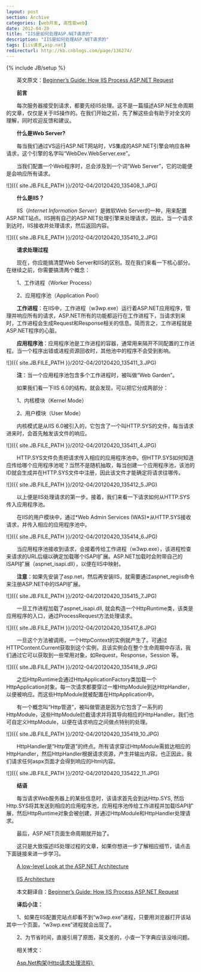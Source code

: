 ```yaml
---
layout: post
section: Archive
categories: [web开发, 高性能web]
date: 2012-04-20
title: "IIS是如何处理ASP.NET请求的"
description: "IIS是如何处理ASP.NET请求的"
tags: [iis请求,asp.net]
redirecturl: http://kb.cnblogs.com/page/136274/
---
```

{% include JB/setup %}

　　英文原文：[Beginner’s Guide: How IIS Process ASP.NET
Request](http://abhijitjana.net/2010/03/14/beginner%E2%80%99s-guide-how-iis-process-asp-net-request/)

　　**前言**

　　每次服务器接受到请求，都要先经IIS处理。这不是一篇描述ASP.NE生命周期的文章，仅仅是关于IIS操作的。在我们开始之前，先了解这些会有助于对全文的理解，同时欢迎反馈和建议。

　　**什么是Web Server?**

　　每当我们通过VS运行ASP.NET网站时，VS集成的ASP.NET引擎会响应各种请求，这个引擎的名字叫“WebDev.WebServer.exe”。

　　当我们配置一个Web程序时，总会涉及到一个词“Web
Server”，它的功能便是会响应所有请求。

![]({{ site.JB.FILE_PATH }}/2012-04/20120420_135408_1.JPG)

　　**什么是IIS？**

　　IIS（*Internet Information Server*）是微软Web
Server的一种，用来配置ASP.NET站点。IIS拥有自己的ASP.NET处理引擎来处理请求，因此，当一个请求到达时，IIS接收并处理请求，然后返回内容。

![]({{ site.JB.FILE_PATH }}/2012-04/20120420_135410_2.JPG)

　　**请求处理过程**

　　现在，你应能搞清楚Web
Server和IIS的区别。现在我们来看一下核心部分。在继续之前，你需要搞清两个概念：

　　1、工作进程（Worker Process）

　　2、应用程序池（Application Pool）

　　**工作进程**：在IIS中，工作进程（w3wp.exe）运行着ASP.NET应用程序，管理并响应所有的请求，ASP.NET所有的功能都运行在工作进程下，当请求到来时，工作进程会生成Request和Response相关的信息。简而言之，工作进程就是ASP.NET程序的心脏。

　　**应用程序池**：应用程序池是工作进程的容器，通常用来隔开不同配置的工作进程。当一个程序出错或进程资源回收时，其他池中的程序不会受到影响。

![]({{ site.JB.FILE_PATH }}/2012-04/20120420_135411_3.JPG)

　　**注**：当一个应用程序池包含多个工作进程时，被叫做“Web Garden”。

　　如果我们看一下IIS 6.0的结构，就会发现，可以把它分成两部分：

　　1、内核模块（Kernel Mode）

　　2、用户模块（User Mode）

　　内核模式是从IIS
6.0被引入的，它包含了一个叫HTTP.SYS的文件，每当请求进来时，会首先触发该文件的响应。

![]({{ site.JB.FILE_PATH }}/2012-04/20120420_135411_4.JPG)

　　HTTP.SYS文件负责把请求传入相应的应用程序池中。但HTTP.SYS如何知道应传给哪个应用程序池呢？当然不是随机抽取，每当创建一个应用程序池，该池的ID就会生成并在HTTP.SYS文件中注册，因此该文件才能确定将请求往哪传。

![]({{ site.JB.FILE_PATH }}/2012-04/20120420_135412_5.JPG)

　　以上便是IIS处理请求的第一步。接着，我们来看一下请求如何从HTTP.SYS传入应用程序池。

　　在IIS的用户模块中，通过*Web Admin Services
(WAS)*从HTTP.SYS接收请求，并传入相应的应用程序池中。

![]({{ site.JB.FILE_PATH }}/2012-04/20120420_135414_6.JPG)

　　当应用程序池接收到请求，会接着传给工作进程（w3wp.exe），该进程检查来请求的URL后缀以确定加载哪个ISAPI扩展。ASP.NET加载时会附带自己的ISAPI扩展（aspnet\_isapi.dll），以便在IIS中映射。

　　**注意**：如果先安装了asp.net，然后再安装IIS，就需要通过aspnet\_regiis命令来注册ASP.NET中的ISAPI扩展。

![]({{ site.JB.FILE_PATH }}/2012-04/20120420_135415_7.JPG)

　　一旦工作进程加载了aspnet\_isapi.dll,
就会构造一个HttpRuntime类，该类是应用程序的入口，通过ProcessRequest方法处理请求。

![]({{ site.JB.FILE_PATH }}/2012-04/20120420_135417_8.JPG)

　　一旦这个方法被调用，一个HttpContext的实例就产生了。可通过HTTPContent.Current获取到这个实例，且该实例会在整个生命周期中存活，我们通过它可以获取到一些常用对象，如Request，Response，Session
等。

![]({{ site.JB.FILE_PATH }}/2012-04/20120420_135418_9.JPG)

　　之后HttpRuntime会通过HttpApplicationFactory类加载一个HttpApplication对象。每一次请求都要穿过一堆HttpModule到达HttpHandler，以便被响应。而这些HttpModule就被配置在HttpApplication中。

　　有一个概念叫“Http管道”，被叫做管道是因为它包含了一系列的HttpModule，这些HttpModule拦截请求并将其导向相应的HttpHandler。我们也可自定义HttpModule，以便在请求响应之间做点特别的处理。

![]({{ site.JB.FILE_PATH }}/2012-04/20120420_135419_10.JPG)

　　HttpHandler是“Http管道”的终点。所有请求穿过HttpModule需抵达相应的HttpHandler，然后HttpHandler根据请求资源，产生并输出内容。也正因此，我们请求任何aspx页面才会得到响应的Html内容。

![]({{ site.JB.FILE_PATH }}/2012-04/20120420_135422_11.JPG)

　　**结语**

　　每当请求Web服务器上的某些信息时，该请求首先会到达Http.SYS,
然后Http.SYS将其发送到相应的应用程序池，应用程序池传给工作进程并加载ISAPI扩展，然后HttpRuntime对象会被创建，并通过HttpModule和HttpHandler处理请求。

　　最后，ASP.NET页面生命周期就开始了。

　　这只是大致描述IIS处理过程的文章，如果你想进一步了解相应细节，请点击下面链接来进一步学习。

　　[A low-level Look at the ASP.NET
Architecture](http://www.west-wind.com/presentations/howaspnetworks/howaspnetworks.asp)

　　[IIS
Architecture](http://learn.iis.net/page.aspx/101/introduction-to-iis-7-architecture/)

　　本文翻译自：[Beginner’s Guide: How IIS Process ASP.NET
Request](http://abhijitjana.net/2010/03/14/beginner%E2%80%99s-guide-how-iis-process-asp-net-request/)[\
](http://abhijitjana.net/2010/03/14/beginner%E2%80%99s-guide-how-iis-process-asp-net-request/)

　　**译后小注：**

　　1、如果在IIS配置完站点却看不到“w3wp.exe”进程，只要用浏览器打开该站其中一个页面，“w3wp.exe”进程就会出现了。

　　2、为节省时间，直接引用了原图，英文差的，小查一下字典应该没啥问题。

　　相关博文：　　

　　[Asp.Net构架(Http请求处理流程) ](http://www.cnblogs.com/JimmyZhang/archive/2007/09/04/880967.html)
